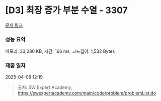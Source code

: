 # [D3] 최장 증가 부분 수열 - 3307 

[문제 링크](https://swexpertacademy.com/main/code/problem/problemDetail.do?contestProbId=AWBOKg-a6l0DFAWr) 

### 성능 요약

메모리: 33,280 KB, 시간: 166 ms, 코드길이: 1,532 Bytes

### 제출 일자

2025-04-08 12:19



> 출처: SW Expert Academy, https://swexpertacademy.com/main/code/problem/problemList.do